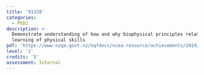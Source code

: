 ```yaml
---
title: '91328'
categories:
  - PED2
description: >-
  Demonstrate understanding of how and why biophysical principles relate to the
  learning of physical skills
pdf: 'https://www.nzqa.govt.nz/nqfdocs/ncea-resource/achievements/2019/as91328.pdf'
level: '2'
credits: '5'
assessment: Internal
---
```


